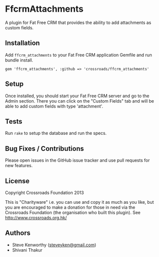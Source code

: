 # FfcrmAttachments

A plugin for Fat Free CRM that provides the ability to add attachments as custom fields.

## Installation

Add ```ffcrm_attachments``` to your Fat Free CRM application Gemfile and run bundle install.

```gem 'ffcrm_attachments', :github => 'crossroads/ffcrm_attachments'```

## Setup

Once installed, you should start your Fat Free CRM server and go to the Admin section.
There you can click on the "Custom Fields" tab and will be able to add custom fields with type 'attachment'.

## Tests

Run ```rake``` to setup the database and run the specs.

## Bug Fixes / Contributions

Please open issues in the GitHub issue tracker and use pull requests for new features.

## License

Copyright Crossroads Foundation 2013

This is "Charityware" i.e. you can use and copy it as much as you like,
but you are encouraged to make a donation for those in need via the
Crossroads Foundation (the organisation who built this plugin). See http://www.crossroads.org.hk/

## Authors

* Steve Kenworthy (steveyken@gmail.com)
* Shivani Thakur
